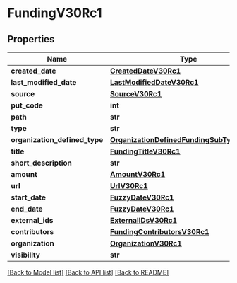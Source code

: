 # FundingV30Rc1

## Properties
Name | Type | Description | Notes
------------ | ------------- | ------------- | -------------
**created_date** | [**CreatedDateV30Rc1**](CreatedDateV30Rc1.md) |  | [optional] 
**last_modified_date** | [**LastModifiedDateV30Rc1**](LastModifiedDateV30Rc1.md) |  | [optional] 
**source** | [**SourceV30Rc1**](SourceV30Rc1.md) |  | [optional] 
**put_code** | **int** |  | [optional] 
**path** | **str** |  | [optional] 
**type** | **str** |  | 
**organization_defined_type** | [**OrganizationDefinedFundingSubTypeV30Rc1**](OrganizationDefinedFundingSubTypeV30Rc1.md) |  | [optional] 
**title** | [**FundingTitleV30Rc1**](FundingTitleV30Rc1.md) |  | 
**short_description** | **str** |  | [optional] 
**amount** | [**AmountV30Rc1**](AmountV30Rc1.md) |  | [optional] 
**url** | [**UrlV30Rc1**](UrlV30Rc1.md) |  | [optional] 
**start_date** | [**FuzzyDateV30Rc1**](FuzzyDateV30Rc1.md) |  | [optional] 
**end_date** | [**FuzzyDateV30Rc1**](FuzzyDateV30Rc1.md) |  | [optional] 
**external_ids** | [**ExternalIDsV30Rc1**](ExternalIDsV30Rc1.md) |  | [optional] 
**contributors** | [**FundingContributorsV30Rc1**](FundingContributorsV30Rc1.md) |  | [optional] 
**organization** | [**OrganizationV30Rc1**](OrganizationV30Rc1.md) |  | 
**visibility** | **str** |  | [optional] 

[[Back to Model list]](../README.md#documentation-for-models) [[Back to API list]](../README.md#documentation-for-api-endpoints) [[Back to README]](../README.md)


